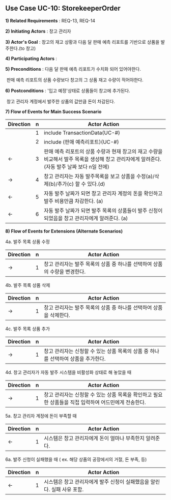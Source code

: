 ## Use Case UC-10: StorekeeperOrder
**1) Related Requirements** : REQ-13, REQ-14

**2) Initiating Actors** : 창고 관리자

**3) Actor's Goal** :  창고의 재고 상황과 다음 달 판매 예측 리포트를 기반으로 상품을 발주한다.(to 창고)

**4) Participating Actors** : 

**5) Preconditions** : 다음 달 판매 예측 리포트가 수치화 되어 있어야한다.

​								  판매 예측 리포트의 상품 수량보다 창고의 그 상품 재고 수량이 적어야한다.

**6) Postconditions** :  '입고 예정'상태로 상품들이 창고에 추가된다.

​									  창고 관리자 계정에서 발주한 상품의 값만큼 돈이 차감된다.

**7) Flow of Events for Main Success Scenario**

| Direction | n    | Actor Action                                                 |
| --------- | ---- | ------------------------------------------------------------ |
|           | 1    | include TransactionData(UC-#)                                |
|           | 2    | include (판매 예측리포트)(UC-#)                              |
| ←         | 3    | 판매 예측 리포트의 상품 수량과 현재 창고의 재고 수량을 비교해서 발주 목록을 생성해 창고 관리자에게 알려준다. (자동 발주 날짜 보다 n일 전에) |
| →         | 4    | 창고 관리자는 자동 발주목록을 보고 상품을 수정(a)/삭제(b)/추가(c) 할 수 있다.(d) |
| ←         | 5    | 자동 발주 날짜가 되면 창고 관리자 계정의 돈을 확인하고 발주 비용만큼 차감한다. (a) |
| ←         | 6    | 자동 발주 날짜가 되면 발주 목록의 상품들이 발주 신청이 되었음을 창고 관리자에게 알려준다. (a) |

**8) Flow of Events for Extensions (Alternate Scenarios)**

4a. 발주 목록 상품 수정 

| Direction | n    | Actor Action                                                 |
| --------- | ---- | ------------------------------------------------------------ |
| →         | 1    | 창고 관리자는 발주 목록의 상품 중 하나를 선택하여 상품의 수량을 변경한다. |

4b. 발주 목록 상품 삭제

| Direction | n    | Actor Action                                                 |
| --------- | ---- | ------------------------------------------------------------ |
| →         | 1    | 창고 관리자는 발주 목록의 상품 중 하나를 선택하여 상품을 삭제한다. |

4c. 발주 목록 상품 추가 

| Direction | n    | Actor Action                                                 |
| --------- | ---- | ------------------------------------------------------------ |
| →         | 1    | 창고 관리자는 신청할 수 있는 상품 목록의 상품 중 하나를 선택하여 상품을 추가한다. |

4d. 창고 관리자가 자동 발주 시스템을 비활성화 상태로 해 놓았을 때

| Direction | n    | Actor Action                                                 |
| --------- | ---- | ------------------------------------------------------------ |
| →         | 1    | 창고 관리자는 신청할 수 있는 상품 목록을 확인하고 필요한 상품들을 직접 입력하여 어드민에게 전송한다. |

5a. 창고 관리자 계정에 돈이 부족할 때

| Direction | n    | Actor Action                                            |
| --------- | ---- | ------------------------------------------------------- |
| ←         | 1    | 시스템은 창고 관리자에게 돈이 얼마나 부족한지 알려준다. |

6a. 발주 신청이 실패했을 때 ( ex. 해당 상품의 공장에서의 거절, 돈 부족, 등)

| Direction | n    | Actor Action                                                 |
| --------- | ---- | ------------------------------------------------------------ |
| ←         | 1    | 시스템은 창고 관리자에게 발주 신청이 실패했음을 알린다. 실패 사유 포함. |